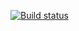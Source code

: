 [![Build status](https://ci.appveyor.com/api/projects/status/ora16lo6eu908t53?svg=true)](https://ci.appveyor.com/project/MaksimNosov/gradle-6-2-4-bdd-task-2-cucumber)